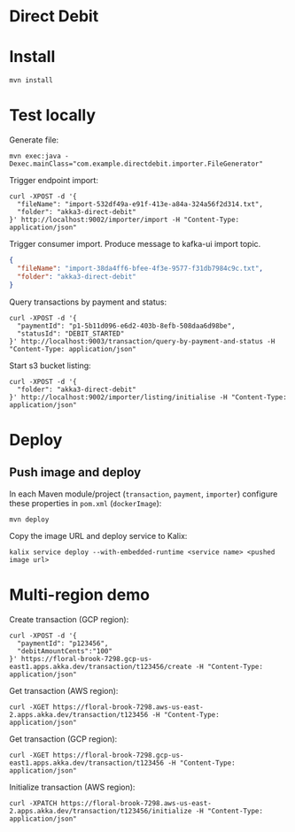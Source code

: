 # Direct Debit 
# Install
```shell
mvn install 
```
# Test locally
Generate file:
```shell
mvn exec:java -Dexec.mainClass="com.example.directdebit.importer.FileGenerator"
```
Trigger endpoint import:
```shell
curl -XPOST -d '{
  "fileName": "import-532df49a-e91f-413e-a84a-324a56f2d314.txt",
  "folder": "akka3-direct-debit"
}' http://localhost:9002/importer/import -H "Content-Type: application/json"
```

Trigger consumer import. Produce message to kafka-ui import topic. 
```json
{
  "fileName": "import-38da4ff6-bfee-4f3e-9577-f31db7984c9c.txt",
  "folder": "akka3-direct-debit"
}
```

Query transactions by payment and status:
```shell
curl -XPOST -d '{
  "paymentId": "p1-5b11d096-e6d2-403b-8efb-508daa6d98be",
  "statusId": "DEBIT_STARTED"
}' http://localhost:9003/transaction/query-by-payment-and-status -H "Content-Type: application/json"
```

Start s3 bucket listing:
```shell
curl -XPOST -d '{
  "folder": "akka3-direct-debit"
}' http://localhost:9002/importer/listing/initialise -H "Content-Type: application/json"
```

# Deploy
## Push image and deploy
In each Maven module/project (`transaction`, `payment`, `importer`) configure these properties in `pom.xml` (`dockerImage`):
```shell
mvn deploy
```
Copy the image URL and deploy service to Kalix:
```shell
kalix service deploy --with-embedded-runtime <service name> <pushed image url>
```

# Multi-region demo
Create transaction (GCP region):
```shell
curl -XPOST -d '{
  "paymentId": "p123456",
  "debitAmountCents":"100"
}' https://floral-brook-7298.gcp-us-east1.apps.akka.dev/transaction/t123456/create -H "Content-Type: application/json"
```
Get transaction (AWS region):
```shell
curl -XGET https://floral-brook-7298.aws-us-east-2.apps.akka.dev/transaction/t123456 -H "Content-Type: application/json"
```
Get transaction (GCP region):
```shell
curl -XGET https://floral-brook-7298.gcp-us-east1.apps.akka.dev/transaction/t123456 -H "Content-Type: application/json"
```
Initialize transaction (AWS region):
```shell
curl -XPATCH https://floral-brook-7298.aws-us-east-2.apps.akka.dev/transaction/t123456/initialize -H "Content-Type: application/json"
```